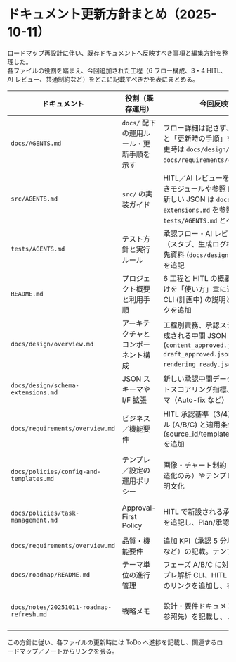 # ドキュメント更新方針まとめ（2025-10-11）

ロードマップ再設計に伴い、既存ドキュメントへ反映すべき事項と編集方針を整理した。  
各ファイルの役割を踏まえ、今回追加された工程（6 フロー構成、3・4 HITL、AI レビュー、共通制約など）をどこに記載すべきかを表にまとめる。

| ドキュメント | 役割（既存運用） | 今回反映する主な内容 | 備考 / 連携先 |
| --- | --- | --- | --- |
| `docs/AGENTS.md` | `docs/` 配下の運用ルール・更新手順を示す | フロー詳細は記さず、「設計・要件の参照先」と「更新時の手順」を追記する（例: 工程変更時は `docs/design/overview.md` と `docs/requirements/overview.md` を更新） | `docs/policies/task-management.md` の Approval ルールと整合させる |
| `src/AGENTS.md` | `src/` の実装ガイド | HITL／AI レビューを実装する際に編集すべきモジュールや参照ドキュメントを追記（例: 新しい JSON は `docs/design/schema-extensions.md` を参照、承認フロー変更時は `tests/AGENTS.md` とペアで更新） | 具体仕様は別資料に記述、指針のみ掲載 |
| `tests/AGENTS.md` | テスト方針と実行ルール | 承認フロー・AI レビュー追加時のテスト対象（スタブ、生成ログ検証、差分比較）と参照先資料 (`docs/design/`, `docs/requirements/`) を追記 | テスト実装時のルールに集中し、仕様本文は引用しない |
| `README.md` | プロジェクト概要と利用手順 | 6 工程と HITL の概要、AI レビューの位置づけを「使い方」章に追記。テンプレ構造抽出 CLI (計画中) の説明と、関連 docs へのリンクを追加 | CLI 使用例 (`uv run pptx-generator …`) とログ出力説明を更新する |
| `docs/design/overview.md` | アーキテクチャとコンポーネント構成 | 工程別責務、承認ステップの状態遷移図、生成される中間 JSON (`content_approved.json`, `draft_approved.json`, `rendering_ready.json`) の I/F を追記 | スキーマ詳細は `schema-extensions.md` に分離し、相互リンク |
| `docs/design/schema-extensions.md` | JSON スキーマや I/F 拡張 | 新しい承認中間データのスキーマ、レイアウトスコアリング指標、AI レビュー結果スキーマ（Auto-fix など）を追記 | 実装時はここを参照して `models.py` を調整 |
| `docs/requirements/overview.md` | ビジネス／機能要件 | HITL 承認基準（3/4）、AI レビュー評価レベル (A/B/C) と適用条件、監査項目 (source_id/template_version/content_hash) を追加 | KPI とロードマップの整合を確認し、必要に応じて `docs/roadmap/` とリンク |
| `docs/policies/config-and-templates.md` | テンプレ／設定の運用ポリシー | 画像・チャート制約（ロゴのみ、テキスト構造化のみ）やテンプレ版管理の追加ルールを明文化 | テンプレ更新手順の追記。`docs/notes/20251011-roadmap-refresh.md` 参照案内 |
| `docs/policies/task-management.md` | Approval-First Policy | HITL で新設される承認ゲート（工程 3/4）を追記し、Plan/承認フローとの整合を取る | ToDo 運用の接続（部分承認時のログ化など）も確認 |
| `docs/requirements/overview.md` | 品質・機能要件 | 追加 KPI（承認 5 分以内、AI レビュー適用率など）の記載。テンプレ解析 CLI の性能目標 | 監査ログ要件と同時に更新 |
| `docs/roadmap/README.md` | テーマ単位の進行管理 | フェーズ A/B/C に対応する後続タスク（テンプレ解析 CLI、HITL 実装、AI レビュー実装）のリンクを追加し、参照 ToDo を明記 | RM-015 セクションから関連 ToDo を逆リンク |
| `docs/notes/20251011-roadmap-refresh.md` | 戦略メモ | 設計・要件ドキュメントとのリンク（上記の参照先）を記載し、ノートから本資料へ誘導 | 追記後に `docs/notes/20251011-discussion-digest.md` と相互リンク |

この方針に従い、各ファイルの更新時には ToDo へ進捗を記載し、関連するロードマップ／ノートからリンクを張る。
